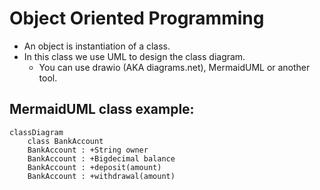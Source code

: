 
# Object Oriented Programming

* An object is instantiation of a class.
* In this class we use UML to design the class diagram.
  * You can use drawio (AKA diagrams.net), MermaidUML or another tool.

## MermaidUML class example:

```mermaid
classDiagram
    class BankAccount
    BankAccount : +String owner
    BankAccount : +Bigdecimal balance
    BankAccount : +deposit(amount)
    BankAccount : +withdrawal(amount)
```